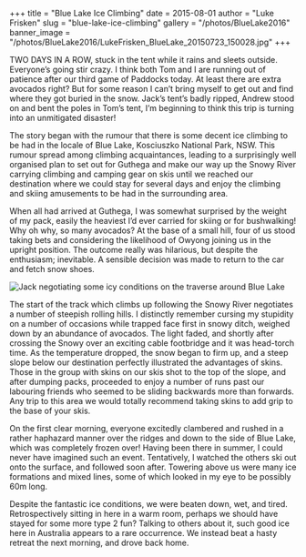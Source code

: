 +++
title = "Blue Lake Ice Climbing"
date = 2015-08-01
author = "Luke Frisken"
slug = "blue-lake-ice-climbing"
gallery = "/photos/BlueLake2016"
banner_image = "/photos/BlueLake2016/LukeFrisken_BlueLake_20150723_150028.jpg"
+++

TWO DAYS IN A ROW, stuck in the tent while it rains and sleets outside.
Everyone’s going stir crazy. I think both Tom and I are running out of
patience after our third game of Paddocks today. At least there are
extra avocados right? But for some reason I can’t bring myself to get
out and find where they got buried in the snow. Jack’s tent’s badly
ripped, Andrew stood on and bent the poles in Tom’s tent, I’m beginning
to think this trip is turning into an unmitigated disaster\!

The story began with the rumour that there is some decent ice climbing
to be had in the locale of Blue Lake, Kosciuszko National Park, NSW.
This rumour spread among climbing acquaintances, leading to a
surprisingly well organised plan to set out for Guthega and make our way
up the Snowy River carrying climbing and camping gear on skis until we
reached our destination where we could stay for several days and enjoy
the climbing and skiing amusements to be had in the surrounding area.

When all had arrived at Guthega, I was somewhat surprised by the weight
of my pack, easily the heaviest I’d ever carried for skiing or for
bushwalking\! Why oh why, so many avocados? At the base of a small hill,
four of us stood taking bets and considering the likelihood of Owyong
joining us in the upright position. The outcome really was hilarious,
but despite the enthusiasm; inevitable. A sensible decision was made to
return to the car and fetch snow shoes.

![Jack negotiating some icy conditions on the traverse around Blue
Lake](/photos/BlueLake2016/LukeFrisken_BlueLake_20150723_103253.jpg)

The start of the track which climbs up following the Snowy River
negotiates a number of steepish rolling hills. I distinctly remember
cursing my stupidity on a number of occasions while trapped face first
in snowy ditch, weighed down by an abundance of avocados. The light
faded, and shortly after crossing the Snowy over an exciting cable
footbridge and it was head-torch time. As the temperature dropped, the
snow began to firm up, and a steep slope below our destination perfectly
illustrated the advantages of skins. Those in the group with skins on
our skis shot to the top of the slope, and after dumping packs,
proceeded to enjoy a number of runs past our labouring friends who
seemed to be sliding backwards more than forwards. Any trip to this area
we would totally recommend taking skins to add grip to the base of your
skis.

On the first clear morning, everyone excitedly clambered and rushed in a
rather haphazard manner over the ridges and down to the side of Blue
Lake, which was completely frozen over\! Having been there in summer, I
could never have imagined such an event. Tentatively, I watched the
others ski out onto the surface, and followed soon after. Towering above
us were many ice formations and mixed lines, some of which looked in my
eye to be possibly 60m long.

Despite the fantastic ice conditions, we were beaten down, wet, and
tired. Retrospectively sitting in here in a warm room, perhaps we should
have stayed for some more type 2 fun? Talking to others about it, such
good ice here in Australia appears to a rare occurrence. We instead beat
a hasty retreat the next morning, and drove back home.
